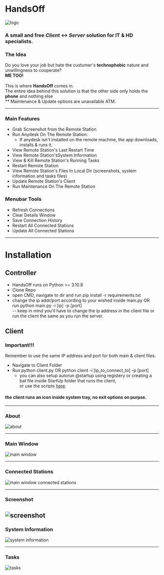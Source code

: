 # HandsOff
![logo](https://github.com/GShwartz/HandsOff/raw/main/Images/HandsOff_resized.png) <br />
### A small and free <i>Client</i> <-> <i>Server</i> solution for IT & HD specialists.  <br />

### The Idea
Do you love your job but hate the custumer's <b>technophobic</b> nature and unwillingness to cooperate? <br />
<b>ME TOO!</b> <br /><br /> 
This is where <b>HandsOff</b> comes in. <br />
The entire idea behind this solution is that the other side only holds the <b>phone</b> and nothing else<br />
** Maintenance & Update options are unavailable ATM.

---
### Main Features
- Grab Screenshot from the Remote Station
- Run Anydesk On The Remote Station: <br />
  * If anydesk isn't installed on the remote machine, the app downloads, installs & runs it. <br />
- View Remote Station's Last Restart Time
- View Remote Station'sSystem Information
- View & Kill Remote Station's Running Tasks
- Restart Remote Station
- View Remote Station's Files In Local Dir (screenshots, system information and tasks files)
- Update Remote Station's Client
- Run Maintenance On The Remote Station

### Menubar Tools
- Refresh Connections
- Clear Details Window
- Save Connection History
- Restart All Connected Stations
- Update All Connected Stations

---
# Installation #
## Controller ##
* HandsOff runs on Python >= 3.10.8
* Clone Repo
* open CMD, navigate to dir and run pip install -r requirements.txt
* change the ip addr/port according to your wished inside main.py OR <br />
  run python main.py -i [ip] -p [port] <br />
  -- keep in mind you'll have to change the ip address in the client file or run the client the same as you run the server.

## Client ##
### Important!!!
  Remember to use the same IP address and port for both main & client files.
* Navigate to Client Folder
* Run python client.py OR python client -i [ip_to_connect_to] -p [port]
  - you can also setup autorun @startup using registery or creating a bat file inside StartUp folder that runs the client, <br />
  or use the scripts [here](https://github.com/GShwartz/HandsOff/tree/main/Client).

#### the client runs an icon inside system tray, no exit options on purpse.
---


### About
![about](https://github.com/GShwartz/HandsOff/raw/main/Images/POC/about.JPG)

------
### Main Window
![main window](https://github.com/GShwartz/HandsOff/raw/main/Images/POC/main_window.JPG)

------
### Connected Stations
![main window connected stations](https://github.com/GShwartz/HandsOff/raw/main/Images/POC/main_window_connected.JPG)

------
### Screenshot
![screenshot](https://github.com/GShwartz/HandsOff/raw/main/Images/POC/screenshot.JPG)
------

### System Information
![system information](https://github.com/GShwartz/HandsOff/raw/main/Images/POC/sysinfo.JPG)

------
### Tasks
![tasks](https://github.com/GShwartz/HandsOff/raw/main/Images/POC/tasks.JPG)

